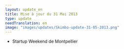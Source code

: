 ```yaml
---
layout: update_en
title: Mise à jour du 31 Mai 2013
type: update
needTranslation: en
image: "images/updates/Skimbo-update-31-05-2013.png"
---
```

* Startup Weekend de Montpellier
